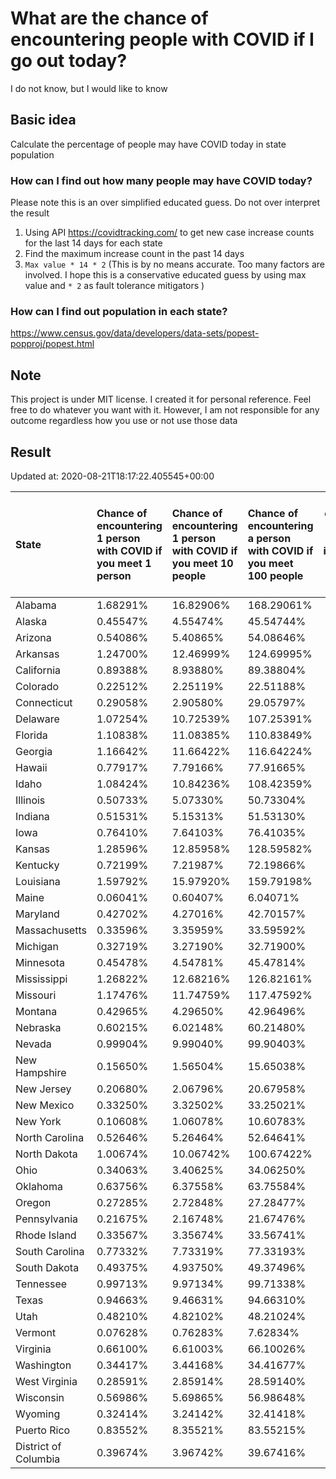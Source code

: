 # What are the chance of encountering people with COVID if I go out today?
I do not know, but I would like to know

## Basic idea
Calculate the percentage of people may have COVID today in state population

### How can I find out how many people may have COVID today?
Please note this is an over simplified educated guess. Do not over interpret the result 
1. Using API https://covidtracking.com/ to get new case increase counts for the last 14 days for each state
2. Find the maximum increase count in the past 14 days
3. `Max value * 14 * 2` (This is by no means accurate. Too many factors are involved. I hope this is a conservative educated guess by using max value and `* 2` as fault tolerance mitigators ) 

### How can I find out population in each state?
https://www.census.gov/data/developers/data-sets/popest-popproj/popest.html

## Note
This project is under MIT license. I created it for personal reference. Feel free to do whatever you want with it. However, I am not responsible for any outcome regardless how you use or not use those data 

## Result

 Updated at: 2020-08-21T18:17:22.405545+00:00

| State                | Chance of encountering 1 person with COVID if you meet 1 person   | Chance of encountering 1 person with COVID if you meet 10 people   | Chance of encountering a person with COVID if you meet 100 people   |   Max count of new case increase in the past 14 days |   Estimated people count with COVID |
|:---------------------|:------------------------------------------------------------------|:-------------------------------------------------------------------|:--------------------------------------------------------------------|-----------------------------------------------------:|------------------------------------:|
| Alabama              | 1.68291%                                                          | 16.82906%                                                          | 168.29061%                                                          |                                                 2947 |                               82516 |
| Alaska               | 0.45547%                                                          | 4.55474%                                                           | 45.54744%                                                           |                                                  119 |                                3332 |
| Arizona              | 0.54086%                                                          | 5.40865%                                                           | 54.08646%                                                           |                                                 1406 |                               39368 |
| Arkansas             | 1.24700%                                                          | 12.46999%                                                          | 124.69995%                                                          |                                                 1344 |                               37632 |
| California           | 0.89388%                                                          | 8.93880%                                                           | 89.38804%                                                           |                                                12614 |                              353192 |
| Colorado             | 0.22512%                                                          | 2.25119%                                                           | 22.51188%                                                           |                                                  463 |                               12964 |
| Connecticut          | 0.29058%                                                          | 2.90580%                                                           | 29.05797%                                                           |                                                  370 |                               10360 |
| Delaware             | 1.07254%                                                          | 10.72539%                                                          | 107.25391%                                                          |                                                  373 |                               10444 |
| Florida              | 1.10838%                                                          | 11.08385%                                                          | 110.83849%                                                          |                                                 8502 |                              238056 |
| Georgia              | 1.16642%                                                          | 11.66422%                                                          | 116.64224%                                                          |                                                 4423 |                              123844 |
| Hawaii               | 0.77917%                                                          | 7.79166%                                                           | 77.91665%                                                           |                                                  394 |                               11032 |
| Idaho                | 1.08424%                                                          | 10.84236%                                                          | 108.42359%                                                          |                                                  692 |                               19376 |
| Illinois             | 0.50733%                                                          | 5.07330%                                                           | 50.73304%                                                           |                                                 2296 |                               64288 |
| Indiana              | 0.51531%                                                          | 5.15313%                                                           | 51.53130%                                                           |                                                 1239 |                               34692 |
| Iowa                 | 0.76410%                                                          | 7.64103%                                                           | 76.41035%                                                           |                                                  861 |                               24108 |
| Kansas               | 1.28596%                                                          | 12.85958%                                                          | 128.59582%                                                          |                                                 1338 |                               37464 |
| Kentucky             | 0.72199%                                                          | 7.21987%                                                           | 72.19866%                                                           |                                                 1152 |                               32256 |
| Louisiana            | 1.59792%                                                          | 15.97920%                                                          | 159.79198%                                                          |                                                 2653 |                               74284 |
| Maine                | 0.06041%                                                          | 0.60407%                                                           | 6.04071%                                                            |                                                   29 |                                 812 |
| Maryland             | 0.42702%                                                          | 4.27016%                                                           | 42.70157%                                                           |                                                  922 |                               25816 |
| Massachusetts        | 0.33596%                                                          | 3.35959%                                                           | 33.59592%                                                           |                                                  827 |                               23156 |
| Michigan             | 0.32719%                                                          | 3.27190%                                                           | 32.71900%                                                           |                                                 1167 |                               32676 |
| Minnesota            | 0.45478%                                                          | 4.54781%                                                           | 45.47814%                                                           |                                                  916 |                               25648 |
| Mississippi          | 1.26822%                                                          | 12.68216%                                                          | 126.82161%                                                          |                                                 1348 |                               37744 |
| Missouri             | 1.17476%                                                          | 11.74759%                                                          | 117.47592%                                                          |                                                 2575 |                               72100 |
| Montana              | 0.42965%                                                          | 4.29650%                                                           | 42.96496%                                                           |                                                  164 |                                4592 |
| Nebraska             | 0.60215%                                                          | 6.02148%                                                           | 60.21480%                                                           |                                                  416 |                               11648 |
| Nevada               | 0.99904%                                                          | 9.99040%                                                           | 99.90403%                                                           |                                                 1099 |                               30772 |
| New Hampshire        | 0.15650%                                                          | 1.56504%                                                           | 15.65038%                                                           |                                                   76 |                                2128 |
| New Jersey           | 0.20680%                                                          | 2.06796%                                                           | 20.67958%                                                           |                                                  656 |                               18368 |
| New Mexico           | 0.33250%                                                          | 3.32502%                                                           | 33.25021%                                                           |                                                  249 |                                6972 |
| New York             | 0.10608%                                                          | 1.06078%                                                           | 10.60783%                                                           |                                                  737 |                               20636 |
| North Carolina       | 0.52646%                                                          | 5.26464%                                                           | 52.64641%                                                           |                                                 1972 |                               55216 |
| North Dakota         | 1.00674%                                                          | 10.06742%                                                          | 100.67422%                                                          |                                                  274 |                                7672 |
| Ohio                 | 0.34063%                                                          | 3.40625%                                                           | 34.06250%                                                           |                                                 1422 |                               39816 |
| Oklahoma             | 0.63756%                                                          | 6.37558%                                                           | 63.75584%                                                           |                                                  901 |                               25228 |
| Oregon               | 0.27285%                                                          | 2.72848%                                                           | 27.28477%                                                           |                                                  411 |                               11508 |
| Pennsylvania         | 0.21675%                                                          | 2.16748%                                                           | 21.67476%                                                           |                                                  991 |                               27748 |
| Rhode Island         | 0.33567%                                                          | 3.35674%                                                           | 33.56741%                                                           |                                                  127 |                                3556 |
| South Carolina       | 0.77332%                                                          | 7.73319%                                                           | 77.33193%                                                           |                                                 1422 |                               39816 |
| South Dakota         | 0.49375%                                                          | 4.93750%                                                           | 49.37496%                                                           |                                                  156 |                                4368 |
| Tennessee            | 0.99713%                                                          | 9.97134%                                                           | 99.71338%                                                           |                                                 2432 |                               68096 |
| Texas                | 0.94663%                                                          | 9.46631%                                                           | 94.66310%                                                           |                                                 9803 |                              274484 |
| Utah                 | 0.48210%                                                          | 4.82102%                                                           | 48.21024%                                                           |                                                  552 |                               15456 |
| Vermont              | 0.07628%                                                          | 0.76283%                                                           | 7.62834%                                                            |                                                   17 |                                 476 |
| Virginia             | 0.66100%                                                          | 6.61003%                                                           | 66.10026%                                                           |                                                 2015 |                               56420 |
| Washington           | 0.34417%                                                          | 3.44168%                                                           | 34.41677%                                                           |                                                  936 |                               26208 |
| West Virginia        | 0.28591%                                                          | 2.85914%                                                           | 28.59140%                                                           |                                                  183 |                                5124 |
| Wisconsin            | 0.56986%                                                          | 5.69865%                                                           | 56.98648%                                                           |                                                 1185 |                               33180 |
| Wyoming              | 0.32414%                                                          | 3.24142%                                                           | 32.41418%                                                           |                                                   67 |                                1876 |
| Puerto Rico          | 0.83552%                                                          | 8.35521%                                                           | 83.55215%                                                           |                                                  953 |                               26684 |
| District of Columbia | 0.39674%                                                          | 3.96742%                                                           | 39.67416%                                                           |                                                  100 |                                2800 |